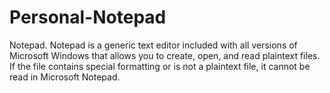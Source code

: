# Personal-Notepad
Notepad. Notepad is a generic text editor included with all versions of Microsoft Windows that allows you to create, open, and read plaintext files. If the file contains special formatting or is not a plaintext file, it cannot be read in Microsoft Notepad.
